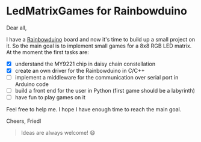 # LedMatrixGames for Rainbowduino

Dear all,

I have a [Rainbowduino](http://www.seeedstudio.com/wiki/Rainbowduino_v3.0) board and now it's time to build up a small project on it. So the main goal is to implement small games for a 8x8 RGB LED matrix. At the moment the first tasks are:
- [x] understand the MY9221 chip in daisy chain constellation
- [x] create an own driver for the Rainbowduino in C/C++
- [ ] implement a middleware for the communication over serial port in Arduino code
- [ ] build a front end for the user in Python (first game should be a labyrinth)
- [ ] have fun to play games on it

Feel free to help me. I hope I have enough time to reach the main goal.

Cheers,
Friedl 

> Ideas are always welcome! :smile:



